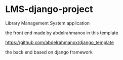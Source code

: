 # LMS-django-project
Library Management System application 

the front end made by abdelrahmanox in this template

https://github.com/abdelrahmanox/django_template

the back end based on django framework

